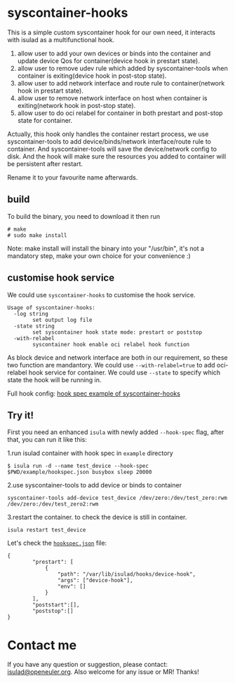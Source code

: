 # syscontainer-hooks

This is a simple custom syscontainer hook for our own need,
it interacts with isulad as a multifunctional hook.

 1. allow user to add your own devices or binds into the container and update device Qos for container(device hook in prestart state).
 2. allow user to remove udev rule which added by syscontainer-tools when container is exiting(device hook in post-stop state).
 3. allow user to add network interface and route rule to container(network hook in prestart state).
 4. allow user to remove network interface on host when container is exiting(network hook in post-stop state).
 5. allow user to do oci relabel for container in both prestart and post-stop state for container.

Actually, this hook only handles the container restart process, we use syscontainer-tools to
add device/binds/network interface/route rule to container. And syscontainer-tools will save the device/network config to disk.
And the hook will make sure the resources you added to container will be persistent after restart.

Rename it to your favourite name afterwards.

## build

To build the binary, you need to download it then run 

```
# make
# sudo make install
```

Note: make install will install the binary into your "/usr/bin",
it's not a mandatory step, make your own choice for your convenience :)


## customise hook service

We could use `syscontainer-hooks` to customise the hook service.
```
Usage of syscontainer-hooks:
  -log string
        set output log file
  -state string
        set syscontainer hook state mode: prestart or poststop
  -with-relabel
        syscontainer hook enable oci relabel hook function
```

As block device and network interface are both in our requirement, so these two function are mandantory.
We could use `--with-relabel=true` to add oci-relabel hook service for container.
We could use `--state` to specify which state the hook will be running in.

Full hook config:
[hook spec example of syscontainer-hooks](hooks/syscontainer-hooks/example/hookspec.json)

## Try it!

First you need an enhanced `isula` with newly added `--hook-spec` flag,
after that, you can run it like this:

1.run isulad container with hook spec in `example` directory

```
$ isula run -d --name test_device --hook-spec $PWD/example/hookspec.json busybox sleep 20000
```
2.use syscontainer-tools to add device or binds to container

```
syscontainer-tools add-device test_device /dev/zero:/dev/test_zero:rwm /dev/zero:/dev/test_zero2:rwm
```

3.restart the container. to check the device is still in container.

```
isula restart test_device
```

Let's check the [`hookspec.json`](example/hookspec.json) file:

```
{
        "prestart": [
            {
                "path": "/var/lib/isulad/hooks/device-hook",
                "args": ["device-hook"],
                "env": []
            }
        ],
        "poststart":[],
        "poststop":[]
}
```

# Contact me

If you have any question or suggestion, please contact: isulad@openeuler.org.
Also welcome for any issue or MR! Thanks!

